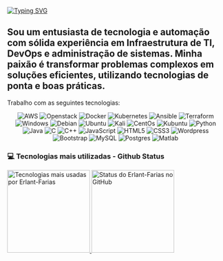 <a href="https://git.io/typing-svg"><img src="https://readme-typing-svg.demolab.com?font=Fira+Code&pause=1000&width=435&lines=Dump+Sobre+Devops!" alt="Typing SVG" /></a>


## Sou um entusiasta de tecnologia e automação com sólida experiência em Infraestrutura de TI, DevOps e administração de sistemas. Minha paixão é transformar problemas complexos em soluções eficientes, utilizando tecnologias de ponta e boas práticas.

  Trabalho com as seguintes tecnologias: 
<p align="center">
  <img src="https://img.shields.io/badge/Amazon_AWS-3D40F2?style=flat-square&logo=amazon-aws&logoColor=white" alt="AWS" />  
  <img src="https://img.shields.io/badge/Openstack-F50501?style=flat-square&logo=openstack&logoColor=white" alt="Openstack" />
  <img src="https://img.shields.io/badge/Docker-2CE1F5?style=flat-square&logo=docker&logoColor=white" alt="Docker" />
  <img src="https://img.shields.io/badge/Kubernetes-F7DF1E?style=flat-square&logo=kubernetes&logoColor=black" alt="Kubernetes" />  
  <img src="https://img.shields.io/badge/Ansible-000000?style=flat-square&logo=ansible&logoColor=white" alt="Ansible" />
  <img src="https://img.shields.io/badge/Terraform-4444F5?style=flat-square&logo=terraform&logoColor=white" alt="Terraform" /> 
  <img src="https://img.shields.io/badge/Windows-0078D6?style=flat-square&logo=windows&logoColor=white" alt="Windows" />
  <img src="https://img.shields.io/badge/Debian-D70A53?style=flat-square&logo=debian&logoColor=white" alt="Debian" />
  <img src="https://img.shields.io/badge/Ubuntu-E95420?style=flat-square&logo=ubuntu&logoColor=white" alt="Ubuntu" />
  <img src="https://img.shields.io/badge/Kali-268BEE?style=flat-square&logo=kalilinux&logoColor=white" alt="Kali" />
  <img src="https://img.shields.io/badge/Cent%20Os-002260?style=flat-square&logo=centos&logoColor=white" alt="CentOs" />
  <img src="https://img.shields.io/badge/Kubuntu-230079C1?style=flat-square&logo=kubuntu&logoColor=white" alt="Kubuntu" />
  <img src="https://img.shields.io/badge/Python-3776AB?style=flat-square&logo=python&logoColor=white" alt="Python" />
  <img src="https://img.shields.io/badge/Java-ED8B00?style=flat-square&logo=openjdk&logoColor=white" alt="Java" />
  <img src="https://img.shields.io/badge/PhP-00599C?style=flat-square&logo=php&logoColor=white" alt="C" />
  <img src="https://img.shields.io/badge/C++-00599C?style=flat-square&logo=c%2B%2B&logoColor=white" alt="C++" />  
  <img src="https://img.shields.io/badge/JavaScript-F7DF1E?style=flat-square&logo=javascript&logoColor=black" alt="JavaScript" />
  <img src="https://img.shields.io/badge/HTML5-E34F26?style=flat-square&logo=html5&logoColor=white" alt="HTML5" />
  <img src="https://img.shields.io/badge/CSS3-1572B6?style=flat-square&logo=css3&logoColor=white" alt="CSS3" />
  <img src="https://img.shields.io/badge/Wordpress-276DC3?style=flat-square&logo=Wordpress&logoColor=white" alt="Wordpress" />
  <img src="https://img.shields.io/badge/Bootstrap-2CE1F5?style=flat-square&logo=bootstrap&logoColor=white" alt="Bootstrap" />
  <img src="https://img.shields.io/badge/MySQL-3D40F2?style=flat-square&logo=mysql&logoColor=white" alt="MySQL" />
  <img src="https://img.shields.io/badge/Postgres-4479A1?style=flat-square&logo=postgresql&logoColor=white" alt="Postgres" />
  <img src="https://img.shields.io/badge/Matlab-000000?style=flat-square&logo=matlab&logoColor=white" alt="Matlab" />

  

<h3>💻 Tecnologias mais utilizadas - Github Status</h3>
  <a href="https://github.com/erlant-farias">
    <img src="https://github-readme-stats.vercel.app/api/top-langs/?username=erlant-farias&layout=compact&theme=radical" alt="Tecnologias mais usadas por Erlant-Farias" height="192px">
  </a>

  <a href="https://github.com/erlant-farias">
    <img src="https://github-readme-stats.vercel.app/api?username=erlant-farias&show_icons=true&theme=radical" alt="Status do Erlant-Farias no GitHub" height="192px">
  </a>







